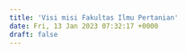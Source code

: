 ```yaml
---
title: 'Visi misi Fakultas Ilmu Pertanian'
date: Fri, 13 Jan 2023 07:32:17 +0000
draft: false
---
```



